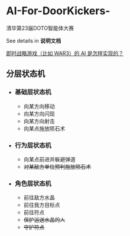 # AI-For-DoorKickers-
清华第23届DOTO智能体大赛

See details in **说明文档**



[即时战略游戏（比如 WAR3）的 AI 是怎样实现的？](https://www.zhihu.com/question/21090429)

## 分层状态机

- ### 基础层状态机

  - 向某方向移动
  - 向某方向闪现
  - 向某方向射击
  - 向某点施放陨石术

- ### 行为层状态机

  - 向某点前进并躲避弹道
  - ~~对某敌方单位预判施放陨石术~~

- ### 角色层状态机

  - 前往敌方水晶
  - 前往我方目标点
  - 前往符点
  - ~~保护运送水晶的人~~
  - ~~守护符点~~

